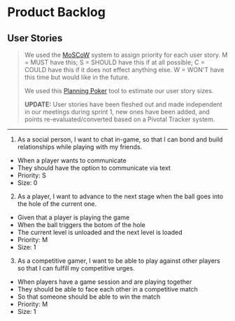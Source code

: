 # Product Backlog

## User Stories

> We used the [MoSCoW](https://dzone.com/articles/6-backlog-prioritization) system to assign priority for each user story.
> M = MUST have this; S = SHOULD have this if at all possible; C = COULD have this if it does not effect anything else.
> W = WON'T have this time but would like in the future.
> 
> We used this [Planning Poker](https://www.pointingpoker.com/) tool to estimate our user story sizes.
>
> **UPDATE:** User stories have been fleshed out and made independent in our meetings during sprint 1, new ones have been added, and points re-evaluated/converted based on a Pivotal Tracker system.

---

1. As a social person, I want to chat in-game, so that I can bond and build relationships while playing with my friends.
- When a player wants to communicate
- They should have the option to communicate via text
- Priority: S
- Size: 0
2. As a player, I want to advance to the next stage when the ball goes into the hole of the current one.
- Given that a player is playing the game
- When the ball triggers the botom of the hole
- The current level is unloaded and the next level is loaded
- Priority: M
- Size: 1
3. As a competitive gamer, I want to be able to play against other players so that I can fulfill my competitive urges.
- When players have a game session and are playing together
- They should be able to face each other in a competitive match
- So that someone should be able to win the match
- Priority: M
- Size: 1
